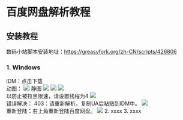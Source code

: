 # 百度网盘解析教程

## 安装教程
数码小站脚本安装地址：https://greasyfork.org/zh-CN/scripts/426806
### 1. Windows
IDM：<a herf="https://gitee.com/LoveGlaze/BaiDuPan/attach_files/860267/download/Internet%20Download%20Manager%206.39.5.exe" >点击下载</a>
<br/>
动图：
<img src="https://gitee.com/LoveGlaze/images/raw/master/ShuMa-IDM.gif" />
静图
<img src="https://gitee.com/LoveGlaze/BaiDuPan/raw/master/IDM1.png" />
<img src="https://gitee.com/LoveGlaze/BaiDuPan/raw/master/IDM2.png" />
<img src="https://gitee.com/LoveGlaze/BaiDuPan/raw/master/IDM3.png" />
<br/>
以防止被拉黑限速，请设置线程为4
<img src="https://gitee.com/LoveGlaze/BaiDuPan/raw/master/IDM4.png" />
<br/>
错误解决：
403：请重新解析，复制UA后粘贴到IDM中。
<img src="https://gitee.com/LoveGlaze/BaiDuPan/raw/master/403.png" />
<br/>
重新登陆：右上角重新登陆百度网盘。
<img src="https://gitee.com/LoveGlaze/BaiDuPan/blob/master/%E9%87%8D%E6%96%B0%E7%99%BB%E9%99%86%E9%94%99%E8%AF%AF.png" />
2.  xxxx
3.  xxxx


